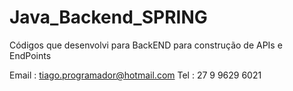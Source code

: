# Java_Backend_SPRING
Códigos que desenvolvi para BackEND para construção de APIs e EndPoints

Email : tiago.programador@hotmail.com
Tel : 27 9 9629 6021
